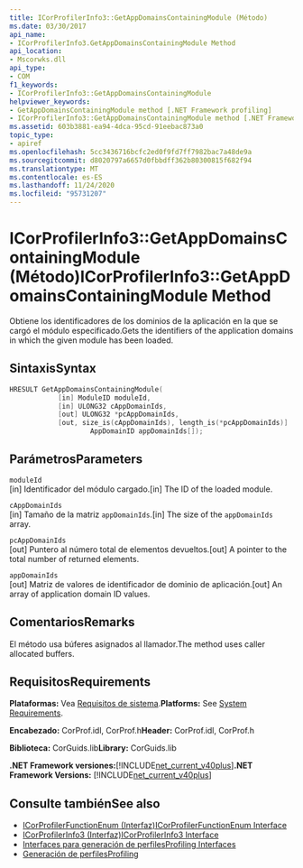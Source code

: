 ```yaml
---
title: ICorProfilerInfo3::GetAppDomainsContainingModule (Método)
ms.date: 03/30/2017
api_name:
- ICorProfilerInfo3.GetAppDomainsContainingModule Method
api_location:
- Mscorwks.dll
api_type:
- COM
f1_keywords:
- ICorProfilerInfo3::GetAppDomainsContainingModule
helpviewer_keywords:
- GetAppDomainsContainingModule method [.NET Framework profiling]
- ICorProfilerInfo3::GetAppDomainsContainingModule method [.NET Framework profiling]
ms.assetid: 603b3881-ea94-4dca-95cd-91eebac873a0
topic_type:
- apiref
ms.openlocfilehash: 5cc3436716bcfc2ed0f9fd7ff7982bac7a48de9a
ms.sourcegitcommit: d8020797a6657d0fbbdff362b80300815f682f94
ms.translationtype: MT
ms.contentlocale: es-ES
ms.lasthandoff: 11/24/2020
ms.locfileid: "95731207"
---
```

# <a name="icorprofilerinfo3getappdomainscontainingmodule-method"></a><span data-ttu-id="92048-102">ICorProfilerInfo3::GetAppDomainsContainingModule (Método)</span><span class="sxs-lookup"><span data-stu-id="92048-102">ICorProfilerInfo3::GetAppDomainsContainingModule Method</span></span>

<span data-ttu-id="92048-103">Obtiene los identificadores de los dominios de la aplicación en la que se cargó el módulo especificado.</span><span class="sxs-lookup"><span data-stu-id="92048-103">Gets the identifiers of the application domains in which the given module has been loaded.</span></span>  
  
## <a name="syntax"></a><span data-ttu-id="92048-104">Sintaxis</span><span class="sxs-lookup"><span data-stu-id="92048-104">Syntax</span></span>  
  
```cpp  
HRESULT GetAppDomainsContainingModule(  
            [in] ModuleID moduleId,  
            [in] ULONG32 cAppDomainIds,  
            [out] ULONG32 *pcAppDomainIds,  
            [out, size_is(cAppDomainIds), length_is(*pcAppDomainIds)]  
                    AppDomainID appDomainIds[]);  
```  
  
## <a name="parameters"></a><span data-ttu-id="92048-105">Parámetros</span><span class="sxs-lookup"><span data-stu-id="92048-105">Parameters</span></span>  

 `moduleId`  
 <span data-ttu-id="92048-106">[in] Identificador del módulo cargado.</span><span class="sxs-lookup"><span data-stu-id="92048-106">[in] The ID of the loaded module.</span></span>  
  
 `cAppDomainIds`  
 <span data-ttu-id="92048-107">[in] Tamaño de la matriz `appDomainIds`.</span><span class="sxs-lookup"><span data-stu-id="92048-107">[in] The size of the `appDomainIds` array.</span></span>  
  
 `pcAppDomainIds`  
 <span data-ttu-id="92048-108">[out] Puntero al número total de elementos devueltos.</span><span class="sxs-lookup"><span data-stu-id="92048-108">[out] A pointer to the total number of returned elements.</span></span>  
  
 `appDomainIds`  
 <span data-ttu-id="92048-109">[out] Matriz de valores de identificador de dominio de aplicación.</span><span class="sxs-lookup"><span data-stu-id="92048-109">[out] An array of application domain ID values.</span></span>  
  
## <a name="remarks"></a><span data-ttu-id="92048-110">Comentarios</span><span class="sxs-lookup"><span data-stu-id="92048-110">Remarks</span></span>  

 <span data-ttu-id="92048-111">El método usa búferes asignados al llamador.</span><span class="sxs-lookup"><span data-stu-id="92048-111">The method uses caller allocated buffers.</span></span>  
  
## <a name="requirements"></a><span data-ttu-id="92048-112">Requisitos</span><span class="sxs-lookup"><span data-stu-id="92048-112">Requirements</span></span>  

 <span data-ttu-id="92048-113">**Plataformas:** Vea [Requisitos de sistema](../../get-started/system-requirements.md).</span><span class="sxs-lookup"><span data-stu-id="92048-113">**Platforms:** See [System Requirements](../../get-started/system-requirements.md).</span></span>  
  
 <span data-ttu-id="92048-114">**Encabezado:** CorProf.idl, CorProf.h</span><span class="sxs-lookup"><span data-stu-id="92048-114">**Header:** CorProf.idl, CorProf.h</span></span>  
  
 <span data-ttu-id="92048-115">**Biblioteca:** CorGuids.lib</span><span class="sxs-lookup"><span data-stu-id="92048-115">**Library:** CorGuids.lib</span></span>  
  
 <span data-ttu-id="92048-116">**.NET Framework versiones:**[!INCLUDE[net_current_v40plus](../../../../includes/net-current-v40plus-md.md)]</span><span class="sxs-lookup"><span data-stu-id="92048-116">**.NET Framework Versions:** [!INCLUDE[net_current_v40plus](../../../../includes/net-current-v40plus-md.md)]</span></span>  
  
## <a name="see-also"></a><span data-ttu-id="92048-117">Consulte también</span><span class="sxs-lookup"><span data-stu-id="92048-117">See also</span></span>

- [<span data-ttu-id="92048-118">ICorProfilerFunctionEnum (Interfaz)</span><span class="sxs-lookup"><span data-stu-id="92048-118">ICorProfilerFunctionEnum Interface</span></span>](icorprofilerfunctionenum-interface.md)
- [<span data-ttu-id="92048-119">ICorProfilerInfo3 (Interfaz)</span><span class="sxs-lookup"><span data-stu-id="92048-119">ICorProfilerInfo3 Interface</span></span>](icorprofilerinfo3-interface.md)
- [<span data-ttu-id="92048-120">Interfaces para generación de perfiles</span><span class="sxs-lookup"><span data-stu-id="92048-120">Profiling Interfaces</span></span>](profiling-interfaces.md)
- [<span data-ttu-id="92048-121">Generación de perfiles</span><span class="sxs-lookup"><span data-stu-id="92048-121">Profiling</span></span>](index.md)
